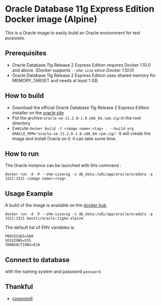 Oracle Database 11g Express Edition Docker image (Alpine)
=======================================================

This is a Oracle image to easily build an Oracle environment for test purposes.

Prerequisites
-------------

- Oracle Database 11g Release 2 Express Edition requires Docker 1.10.0 and above. *(Docker supports ```--shm-size``` since Docker 1.10.0)*
- Oracle Database 11g Release 2 Express Edition uses shared memory for MEMORY_TARGET and needs at least 1 GB.

## How to build

- Download the official Oracle Database 11g Release 2 Express Edition installer on the [oracle site](https://www.oracle.com/database/technologies/xe-prior-releases.html)
- Put the archive `oracle-xe-11.2.0-1.0.x86_64.rpm.zip` in the root directory
- Execute  `docker build -t <image name>:<tag> . --build-arg ORACLE_RPM="oracle-xe-11.2.0-1.0.x86_64.rpm.zip"`. It will create the image and install Oracle on it. it can take some time.   

## How to run

The Oracle instance can be launched with this command :
```
docker run -d -P --shm-size=1g -v db_data:/u01/app/oracle/oradata -p 1521:1521 <image name>:<tag>
```

## Usage Example

A build of the image is available on the [docker hub](https://hub.docker.com/r/bedwuttipong/oracle/).

```
docker run -d -P --shm-size=1g -v db_data:/u01/app/oracle/oradata -p 1521:1521 bwutti/oracle:11gXe-alpine
```

The default list of ENV variables is:

```
PROCESSES=500
SESSIONS=555
TRANSACTIONS=610
```

## Connect to database

with the naming system and password ```password```.

## Thankful
* [cosmomill](https://github.com/cosmomill/docker-alpine-oracle-xe)

